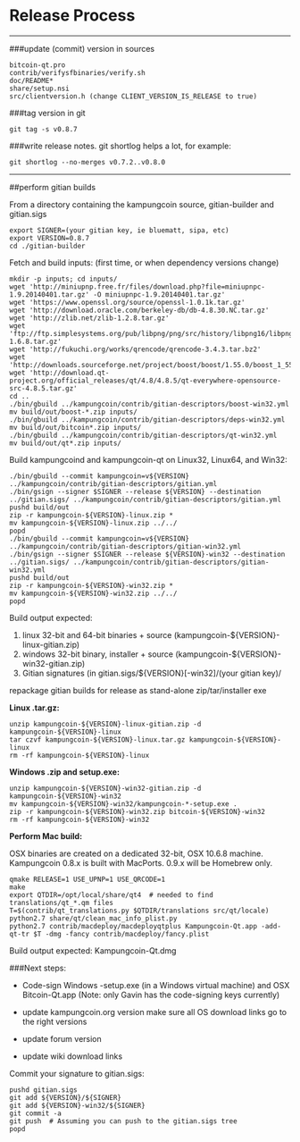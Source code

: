 Release Process
====================

* * *

###update (commit) version in sources


	bitcoin-qt.pro
	contrib/verifysfbinaries/verify.sh
	doc/README*
	share/setup.nsi
	src/clientversion.h (change CLIENT_VERSION_IS_RELEASE to true)

###tag version in git

	git tag -s v0.8.7

###write release notes. git shortlog helps a lot, for example:

	git shortlog --no-merges v0.7.2..v0.8.0

* * *

##perform gitian builds

 From a directory containing the kampungcoin source, gitian-builder and gitian.sigs
  
	export SIGNER=(your gitian key, ie bluematt, sipa, etc)
	export VERSION=0.8.7
	cd ./gitian-builder

 Fetch and build inputs: (first time, or when dependency versions change)

	mkdir -p inputs; cd inputs/
	wget 'http://miniupnp.free.fr/files/download.php?file=miniupnpc-1.9.20140401.tar.gz' -O miniupnpc-1.9.20140401.tar.gz'
	wget 'https://www.openssl.org/source/openssl-1.0.1k.tar.gz'
	wget 'http://download.oracle.com/berkeley-db/db-4.8.30.NC.tar.gz'
	wget 'http://zlib.net/zlib-1.2.8.tar.gz'
	wget 'ftp://ftp.simplesystems.org/pub/libpng/png/src/history/libpng16/libpng-1.6.8.tar.gz'
	wget 'http://fukuchi.org/works/qrencode/qrencode-3.4.3.tar.bz2'
	wget 'http://downloads.sourceforge.net/project/boost/boost/1.55.0/boost_1_55_0.tar.bz2'
	wget 'http://download.qt-project.org/official_releases/qt/4.8/4.8.5/qt-everywhere-opensource-src-4.8.5.tar.gz'
	cd ..
	./bin/gbuild ../kampungcoin/contrib/gitian-descriptors/boost-win32.yml
	mv build/out/boost-*.zip inputs/
	./bin/gbuild ../kampungcoin/contrib/gitian-descriptors/deps-win32.yml
	mv build/out/bitcoin*.zip inputs/
	./bin/gbuild ../kampungcoin/contrib/gitian-descriptors/qt-win32.yml
	mv build/out/qt*.zip inputs/

 Build kampungcoind and kampungcoin-qt on Linux32, Linux64, and Win32:
  
	./bin/gbuild --commit kampungcoin=v${VERSION} ../kampungcoin/contrib/gitian-descriptors/gitian.yml
	./bin/gsign --signer $SIGNER --release ${VERSION} --destination ../gitian.sigs/ ../kampungcoin/contrib/gitian-descriptors/gitian.yml
	pushd build/out
	zip -r kampungcoin-${VERSION}-linux.zip *
	mv kampungcoin-${VERSION}-linux.zip ../../
	popd
	./bin/gbuild --commit kampungcoin=v${VERSION} ../kampungcoin/contrib/gitian-descriptors/gitian-win32.yml
	./bin/gsign --signer $SIGNER --release ${VERSION}-win32 --destination ../gitian.sigs/ ../kampungcoin/contrib/gitian-descriptors/gitian-win32.yml
	pushd build/out
	zip -r kampungcoin-${VERSION}-win32.zip *
	mv kampungcoin-${VERSION}-win32.zip ../../
	popd

  Build output expected:

  1. linux 32-bit and 64-bit binaries + source (kampungcoin-${VERSION}-linux-gitian.zip)
  2. windows 32-bit binary, installer + source (kampungcoin-${VERSION}-win32-gitian.zip)
  3. Gitian signatures (in gitian.sigs/${VERSION}[-win32]/(your gitian key)/

repackage gitian builds for release as stand-alone zip/tar/installer exe

**Linux .tar.gz:**

	unzip kampungcoin-${VERSION}-linux-gitian.zip -d kampungcoin-${VERSION}-linux
	tar czvf kampungcoin-${VERSION}-linux.tar.gz kampungcoin-${VERSION}-linux
	rm -rf kampungcoin-${VERSION}-linux

**Windows .zip and setup.exe:**

	unzip kampungcoin-${VERSION}-win32-gitian.zip -d kampungcoin-${VERSION}-win32
	mv kampungcoin-${VERSION}-win32/kampungcoin-*-setup.exe .
	zip -r kampungcoin-${VERSION}-win32.zip bitcoin-${VERSION}-win32
	rm -rf kampungcoin-${VERSION}-win32

**Perform Mac build:**

  OSX binaries are created on a dedicated 32-bit, OSX 10.6.8 machine.
  Kampungcoin 0.8.x is built with MacPorts.  0.9.x will be Homebrew only.

	qmake RELEASE=1 USE_UPNP=1 USE_QRCODE=1
	make
	export QTDIR=/opt/local/share/qt4  # needed to find translations/qt_*.qm files
	T=$(contrib/qt_translations.py $QTDIR/translations src/qt/locale)
	python2.7 share/qt/clean_mac_info_plist.py
	python2.7 contrib/macdeploy/macdeployqtplus Kampungcoin-Qt.app -add-qt-tr $T -dmg -fancy contrib/macdeploy/fancy.plist

 Build output expected: Kampungcoin-Qt.dmg

###Next steps:

* Code-sign Windows -setup.exe (in a Windows virtual machine) and
  OSX Bitcoin-Qt.app (Note: only Gavin has the code-signing keys currently)

* update kampungcoin.org version
  make sure all OS download links go to the right versions

* update forum version

* update wiki download links

Commit your signature to gitian.sigs:

	pushd gitian.sigs
	git add ${VERSION}/${SIGNER}
	git add ${VERSION}-win32/${SIGNER}
	git commit -a
	git push  # Assuming you can push to the gitian.sigs tree
	popd

